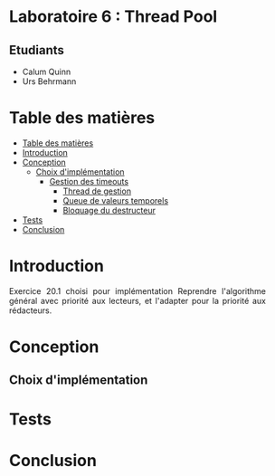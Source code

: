 <div align="justify" style="margin-right:25px;margin-left:25px">

# Laboratoire 6 : Thread Pool <!-- omit from toc -->

## Etudiants <!-- omit from toc -->

- Calum Quinn
- Urs Behrmann

# Table des matières

- [Table des matières](#table-des-matières)
- [Introduction](#introduction)
- [Conception](#conception)
  - [Choix d'implémentation](#choix-dimplémentation)
    - [Gestion des timeouts](#gestion-des-timeouts)
      - [Thread de gestion](#thread-de-gestion)
      - [Queue de valeurs temporels](#queue-de-valeurs-temporels)
      - [Bloquage du destructeur](#bloquage-du-destructeur)
- [Tests](#tests)
- [Conclusion](#conclusion)

# Introduction

Exercice 20.1 choisi pour implémentation
	Reprendre l'algorithme général avec priorité aux lecteurs, et l'adapter pour la priorité aux rédacteurs.

# Conception

## Choix d'implémentation


# Tests


# Conclusion

</div>
